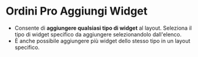 # **Ordini Pro Aggiungi Widget**

- Consente di **aggiungere qualsiasi tipo di widget** al layout. Seleziona il tipo di widget specifico da aggiungere selezionandolo dall'elenco.
- È anche possibile aggiungere più widget dello stesso tipo in un layout specifico.

